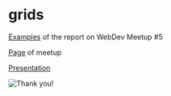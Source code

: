 grids
=============

[Examples](https://goodwilldarina.github.io/grids/build/) of the report on WebDev Meetup #5 


[Page](https://www.meetup.com/GDGNsk/events/245631348/) of meetup 


[Presentation](https://drive.google.com/open?id=1qgi-LXy6JJmdEUxWG70lWj2q8U2KN-A2rlgIi2xhXIA)

![Thank you!](https://cs.pikabu.ru/images/big_size_comm/2013-04_6/13670023201777.gif)